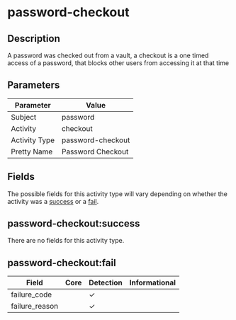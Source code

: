 password-checkout
=================

Description
-----------
A password was checked out from a vault, a checkout is a one timed access of a password, that blocks other users from accessing it at that time

Parameters
----------
| Parameter     | Value             |
| ------------- | ----------------- |
| Subject       | password          |
| Activity      | checkout          |
| Activity Type | password-checkout |
| Pretty Name   | Password Checkout |


Fields
------

The possible fields for this activity type will vary depending on whether the activity was a [success](#password-checkoutsuccess) or a [fail](#password-checkoutfail).


password-checkout:success
-------------------------

There are no fields for this activity type.


password-checkout:fail
----------------------

| Field          | Core | Detection | Informational |
| -------------- | ---- | --------- | ------------- |
| failure_code   |      | &#10003;  |               |
| failure_reason |      | &#10003;  |               |